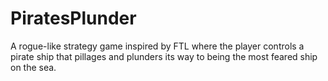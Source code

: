# PiratesPlunder
A rogue-like strategy game inspired by FTL where the player controls a pirate ship that pillages and plunders its way to being the most feared ship on the sea.
